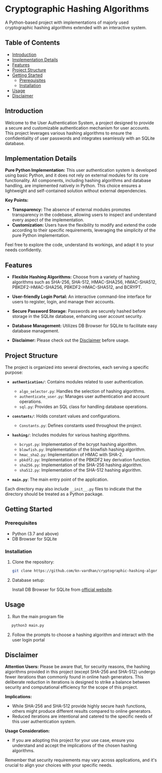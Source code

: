 # Cryptographic Hashing Algorithms

A Python-based project with implementations of majorly used cryptographic hashing algorithms extended with an interactive system.

## Table of Contents

- [Introduction](#introduction)
- [Implementation Details](#implementation-details)
- [Features](#features)
- [Project Structure](#project-structure)
- [Getting Started](#getting-started)
  - [Prerequisites](#prerequisites)
  - [Installation](#installation)
- [Usage](#usage)
- [Disclaimer](#disclaimer)

## Introduction

Welcome to the User Authentication System, a project designed to provide a secure and customizable authentication mechanism for user accounts. This project leverages various hashing algorithms to ensure the confidentiality of user passwords and integrates seamlessly with an SQLite database.

## Implementation Details

**Pure Python Implementation:**
This user authentication system is developed using basic Python, and it does not rely on external modules for its core functionality. All components, including hashing algorithms and database handling, are implemented natively in Python. This choice ensures a lightweight and self-contained solution without external dependencies.

**Key Points:**
- **Transparency:** The absence of external modules promotes transparency in the codebase, allowing users to inspect and understand every aspect of the implementation.
- **Customization:** Users have the flexibility to modify and extend the code according to their specific requirements, leveraging the simplicity of the pure Python implementation.

Feel free to explore the code, understand its workings, and adapt it to your needs confidently.


## Features

- **Flexible Hashing Algorithms:** Choose from a variety of hashing algorithms such as SHA-256, SHA-512, HMAC-SHA256, HMAC-SHA512, PBKDF2-HMAC-SHA256, PBKDF2-HMAC-SHA512, and BCRYPT.
  
- **User-friendly Login Portal:** An interactive command-line interface for users to register, login, and manage their accounts.

- **Secure Password Storage:** Passwords are securely hashed before storage in the SQLite database, enhancing user account security.

- **Database Management:** Utilizes DB Browser for SQLite to facilitate easy database management.
- **Disclaimer:** Please check out the [Disclaimer](*disclaimer) before usage.

## Project Structure

The project is organized into several directories, each serving a specific purpose:

- **`authentication/`**: Contains modules related to user authentication.
  - `algo_selector.py`: Handles the selection of hashing algorithms.
  - `authenticate_user.py`: Manages user authentication and account operations.
  - `sql.py`: Provides an SQL class for handling database operations.

- **`constants/`**: Holds constant values and configurations.
  - `Constants.py`: Defines constants used throughout the project.

- **`hashing/`**: Includes modules for various hashing algorithms.
  - `bcrypt.py`: Implementation of the bcrypt hashing algorithm.
  - `blowfish.py`: Implementation of the blowfish hashing algorithm.
  - `hmac_sha2.py`: Implementation of HMAC with SHA-2.
  - `pbkdf2.py`: Implementation of the PBKDF2 key derivation function.
  - `sha256.py`: Implementation of the SHA-256 hashing algorithm.
  - `sha512.py`: Implementation of the SHA-512 hashing algorithm.

- **`main.py`**: The main entry point of the application.

Each directory may also include `__init__.py` files to indicate that the directory should be treated as a Python package.



## Getting Started

### Prerequisites

- Python (3.7 and above)
- DB Browser for SQLite

### Installation

1. Clone the repository:

   ```zsh
   git clone https://github.com/kn-vardhan/cryptographic-hashing-algorithms.git
   ```

2. Database setup:
   
   Install DB Browser for SQLite from [official website](https://sqlitebrowser.org/dl/).
   
## Usage

1. Run the main program file
```zsh
   python3 main.py
```
2. Follow the prompts to choose a hashing algorithm and interact with the user login portal

## Disclaimer

**Attention Users:** Please be aware that, for security reasons, the hashing algorithms provided in this project (except SHA-256 and SHA-512) undergo fewer iterations than commonly found in online hash generators. This deliberate reduction in iterations is designed to strike a balance between security and computational efficiency for the scope of this project.

**Implications:**
- While SHA-256 and SHA-512 provide highly secure hash functions, others might produce different results compared to online generators.
- Reduced iterations are intentional and catered to the specific needs of this user authentication system.

**Usage Consideration:**
- If you are adopting this project for your use case, ensure you understand and accept the implications of the chosen hashing algorithms.

Remember that security requirements may vary across applications, and it's crucial to align your choices with your specific needs.
